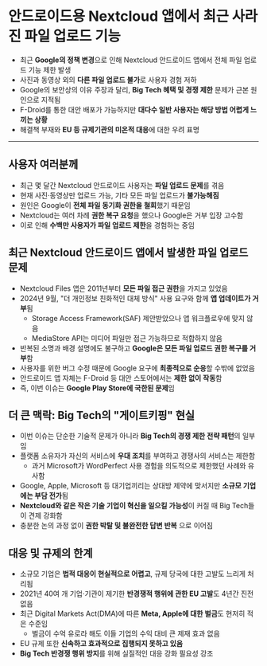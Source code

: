 # 안드로이드용 Nextcloud 앱에서 최근 사라진 파일 업로드 기능


* 최근 **Google의 정책 변경**으로 인해 Nextcloud 안드로이드 앱에서 전체 파일 업로드 기능 제한 발생
* 사진과 동영상 외의 **다른 파일 업로드 불가**로 사용자 경험 저하
* Google의 보안상의 이유 주장과 달리, **Big Tech 혜택 및 경쟁 제한** 문제가 근본 원인으로 지적됨
* F-Droid를 통한 대안 배포가 가능하지만 **대다수 일반 사용자는 해당 방법 어렵게 느끼는 상황**
* 해결책 부재와 **EU 등 규제기관의 미온적 대응**에 대한 우려 표명

---

사용자 여러분께
--------

* 최근 몇 달간 Nextcloud 안드로이드 사용자는 **파일 업로드 문제**를 겪음
* 현재 사진·동영상만 업로드 가능, 기타 모든 파일 업로드가 **불가능해짐**
* 원인은 Google이 **전체 파일 동기화 권한을 철회**했기 때문임
* Nextcloud는 여러 차례 **권한 복구 요청**을 했으나 Google은 거부 입장 고수함
* 이로 인해 **수백만 사용자가 파일 업로드 제한**을 경험하는 중임

최근 Nextcloud 안드로이드 앱에서 발생한 파일 업로드 문제
------------------------------------

* Nextcloud Files 앱은 2011년부터 **모든 파일 접근 권한**을 가지고 있었음
* 2024년 9월, "더 개인정보 친화적인 대체 방식" 사용 요구와 함께 **앱 업데이트가 거부**됨
  + Storage Access Framework(SAF) 제안받았으나 앱 워크플로우에 맞지 않음
  + MediaStore API는 미디어 파일만 접근 가능하므로 적합하지 않음
* 반복된 소명과 배경 설명에도 불구하고 **Google은 모든 파일 업로드 권한 복구를 거부**함
* 사용자를 위한 버그 수정 때문에 Google 요구에 **최종적으로 순응**할 수밖에 없었음
* 안드로이드 앱 자체는 F-Droid 등 대안 스토어에서는 **제한 없이 작동**함
* 즉, 이번 이슈는 **Google Play Store에 국한된 문제**임

더 큰 맥락: Big Tech의 "게이트키핑" 현실
----------------------------

* 이번 이슈는 단순한 기술적 문제가 아니라 **Big Tech의 경쟁 제한 전략 패턴**의 일부임
* 플랫폼 소유자가 자신의 서비스에 **우대 조치**를 부여하고 경쟁사의 서비스는 제한함
  + 과거 Microsoft가 WordPerfect 사용 경험을 의도적으로 제한했던 사례와 유사함
* Google, Apple, Microsoft 등 대기업끼리는 상대방 제약에 맞서지만 **소규모 기업에는 부담 전가**됨
* **Nextcloud와 같은 작은 기술 기업이 혁신을 일으킬 가능성**이 커질 때 Big Tech들이 견제 강화함
* 충분한 논의 과정 없이 **권한 박탈 및 불완전한 답변 반복** 으로 이어짐

대응 및 규제의 한계
-----------

* 소규모 기업은 **법적 대응이 현실적으로 어렵고**, 규제 당국에 대한 고발도 느리게 처리됨
* 2021년 40여 개 기업·기관이 제기한 **반경쟁적 행위에 관한 EU 고발**도 4년간 진전 없음
* 최근 Digital Markets Act(DMA)에 따른 **Meta, Apple에 대한 벌금**도 현저히 적은 수준임
  + 벌금이 수억 유로라 해도 이들 기업의 수익 대비 큰 제재 효과 없음
* EU 규제 또한 **신속하고 효과적으로 집행되지 못하고 있음**
* **Big Tech 반경쟁 행위 방지**를 위해 실질적인 대응 강화 필요성 강조
